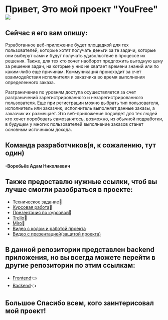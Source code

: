 # Привет, Это мой проект "YouFree"  ![](https://github.com/blackcater/blackcater/raw/main/images/Hi.gif) 
## Сейчас я его вам опишу:
Рзработанное веб-приложение будет площадкой для тех пользователей, которые хотят получать деньги за те задачи, которые они выберут сами и будут получать удавольствие в процессе их решения. Также, для тех кто хочет наоборот предложить выгодную цену за решение задач, на которые у них не хватает времени знаний или по каким-либо еще причинам. Коммуникация происходит за счет взаимодействия исполнителя и заказчика во время выполнения определенного заказа. 

Разграничение по уровням доступа осуществляется за счет разграничений зарегистрированного и незарегистрированного пользователя. Еще при регистрации можно выбрать тип пользователя, исполнитель или заказчик, исполнитель выполняет данные заказы, а заказчик их размещает. Это веб-приложение подойдет для тех людей кто хочет поробовать самозанятось, возможно, из обычной подработки, в будущем у многих пользователей выполнение заказов станет основным источником дохода.
## Команда разработчиков(я, к сожалению, тут один)
#### -Воробьёв Адам Николаевич
## Также предоставлю нужные ссылки, чтоб вы лучше смогли разобраться в проекте:
- [Техническое задание](https://github.com/TheTargetAdam/AVDoc/blob/main/TZ.pdf):pushpin:
- [Курсовая работа](https://github.com/TheTargetAdam/AVDoc/blob/main/AVKursovaya.pdf):pushpin:
- [Презентация по курсовой](https://github.com/TheTargetAdam/AVDoc/blob/main/Kursovaya_prez.pptx):pushpin:
- [Trello](https://trello.com/b/6tiVTElm/сайт-youfree):pushpin:
- [Miro](https://miro.com/welcomeonboard/SDNMOXZoRnh1S296N3ZHVU53bHh1WnNjcGx4bjVXa3FCY3lkN1N3TWZJcnhnQzJMY0swVnRkSEMxOXdSbURVb3wzNDU4NzY0NTM4OTI2Mjk2ODkwfDI=?share_link_id=395207601280):pushpin:
- [Видео с кодом и работой проекта](https://github.com/TheTargetAdam/AVDoc/blob/main/Bandicam.mp4)
- [Видео с презентацией(защитой проекта)](https://github.com/TheTargetAdam/AVDoc/blob/main/BandicamPrez.mp4)

## В данной репозитории представлен backend приложения, но вы всегда можете перейти в другие репозитории по этим ссылкам:
- [Frontend](https://github.com/TheTargetAdam/front):point_left:
- [Backend](https://github.com/TheTargetAdam/backend):point_left:

## Большое Спасибо всем, кого заинтерисовал мой проект!
